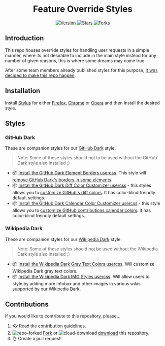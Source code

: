 <h1 align="center">Feature Override Styles</h1>
<p align="center">
  <a href="https://github.com/StylishThemes/Feature-Override-Styles/tags">
    <img src="https://img.shields.io/github/tag/StylishThemes/Feature-Override-Styles.svg?label=version&style=flat" alt="Version">
  </a>
  <a href="https://github.com/StylishThemes/Feature-Override-Styles/stargazers">
    <img src="http://github-svg-buttons.herokuapp.com/star.svg?user=StylishThemes&repo=Feature-Override-Styles&style=flat&background=007ec6" alt="Stars">
  </a>
  <a href="https://github.com/StylishThemes/Feature-Override-Styles/network">
    <img src="https://img.shields.io/github/forks/StylishThemes/Feature-Override-Styles.svg?style=flat" alt="Forks">
  </a>
</p>

## Introduction

This repo houses override styles for handling user requests in a simple manner, where its not desirable to include in the main style instead for any number of given reasons, this is where some dreams may come true

After some team members already published styles for this purpose, [it was decided to make this repo happen](https://github.com/StylishThemes/GitHub-Dark/issues/1008).

## Installation

Install [Stylus](https://add0n.com/stylus.html) for either [Firefox](https://addons.mozilla.org/en-US/firefox/addon/styl-us/), [Chrome](https://chrome.google.com/webstore/detail/stylus/clngdbkpkpeebahjckkjfobafhncgmne) or [Opera](https://addons.opera.com/en-gb/extensions/details/stylus/) and then install the desired style.


## Styles

### GitHub Dark

These are companion styles for our [GitHub Dark](https://github.com/StylishThemes/GitHub-Dark) style.

> Note: Some of these styles should not to be used without the GitHub Dark style also installed ;)

* 📦 [Install the GitHub Dark Element Borders usercss](https://raw.githubusercontent.com/StylishThemes/Feature-Override-Styles/master/github-dark-element-borders.user.css). This style will [remove GitHub Dark's borders in some elements](https://github.com/StylishThemes/GitHub-Dark/issues/1017).
* 📦 [Install the GitHub Dark Diff Color Customizer usercss](https://raw.githubusercontent.com/StylishThemes/Feature-Override-Styles/master/github-dark-diff-color-customizer.user.css) - this styles allows you to [customize GitHub's diff colors](https://github.com/StylishThemes/GitHub-Dark/issues/1006). It has color-blind freindly default settings.
* 📦 [Install the GitHub Dark Calendar Color Customizer usercss](https://raw.githubusercontent.com/StylishThemes/Feature-Override-Styles/master/github-dark-diff-color-customizer.user.css) - this style allows you to [customize GitHub contributions calendar colors](https://github.com/StylishThemes/GitHub-Dark/issues/1002). It has color-blind freindly default settings.


### Wikipedia Dark

These are companion styles for our [Wikipedia Dark](https://github.com/StylishThemes/Wikipedia-Dark) style.

> Note: Some of these styles should not be used without the Wikipedia Dark style also installed ;)

* 📦 [Install the Wikipedia Dark Gray Text Colors usercss](https://raw.githubusercontent.com/StylishThemes/Feature-Override-Styles/master/wikipedia-dark-gray-text-colors.user.css). Will customize Wikipedia Dark gray text colors.
* 📦 [Install the Wikipedia Dark IMG Styles usercss](https://raw.githubusercontent.com/StylishThemes/Feature-Override-Styles/master/wikipedia-dark-img-styles.user.css). Will allow users to style by adding more infobox and other images in various wikis supported by our Wikipedia Dark.

## Contributions

If you would like to contribute to this repository, please...

1. 👓 Read the [contribution guidelines](./.github/CONTRIBUTING.md).
1. ![repo-forked](https://user-images.githubusercontent.com/136959/42383736-c4cb0db8-80fd-11e8-91ca-12bae108bccc.png) [Fork](https://github.com/StylishThemes/Feature-Override-Styles/fork) or ![cloud-download](https://user-images.githubusercontent.com/136959/42401932-9ee9cae0-813d-11e8-8691-16e29a85d3b9.png) [download](https://github.com/StylishThemes/Feature-Override-Styles/archive/master.zip) this repository.
1. 👌 Create a pull request!
